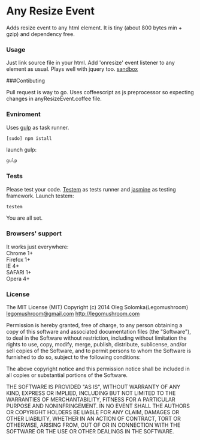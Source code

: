 Any Resize Event
================
Adds resize event to any html element. It is tiny (about 800 bytes min + gzip) and dependency free.

### Usage

Just link source file in your html. Add 'onresize' event listener to any element as usual. Plays well with jquery too. [sandbox](http://codepen.io/sol0mka/pen/FnizC)

###Contibuting

Pull request is way to go. Uses coffeescript as js preprocessor so expecting changes in anyResizeEvent.coffee file.

### Evniroment
Uses [gulp](http://gulpjs.com/) as task runner.
```sh
[sudo] npm istall
```
launch gulp:
```sh
gulp
```
### Tests
Please test your code. [Testem](https://github.com/airportyh/testem) as tests runner and [jasmine](http://jasmine.github.io/) as testing framework.
Launch testem:
```sh
testem
```
You are all set.

### Browsers' support
It works just everywhere:
<br/>
Chrome  1+
<br/>
Firefox 1+
<br/>
IE 			4+
<br/>
SAFARI 	1+
<br/>
Opera 	4+


### License
The MIT License (MIT)
Copyright (c) 2014 Oleg Solomka(Legomushroom) legomushroom@gmail.com http://legomushroom.com 

Permission is hereby granted, free of charge, to any person obtaining a copy
of this software and associated documentation files (the "Software"), to deal
in the Software without restriction, including without limitation the rights
to use, copy, modify, merge, publish, distribute, sublicense, and/or sell
copies of the Software, and to permit persons to whom the Software is
furnished to do so, subject to the following conditions:

The above copyright notice and this permission notice shall be included in
all copies or substantial portions of the Software.

THE SOFTWARE IS PROVIDED "AS IS", WITHOUT WARRANTY OF ANY KIND, EXPRESS OR
IMPLIED, INCLUDING BUT NOT LIMITED TO THE WARRANTIES OF MERCHANTABILITY,
FITNESS FOR A PARTICULAR PURPOSE AND NONINFRINGEMENT. IN NO EVENT SHALL THE
AUTHORS OR COPYRIGHT HOLDERS BE LIABLE FOR ANY CLAIM, DAMAGES OR OTHER
LIABILITY, WHETHER IN AN ACTION OF CONTRACT, TORT OR OTHERWISE, ARISING FROM,
OUT OF OR IN CONNECTION WITH THE SOFTWARE OR THE USE OR OTHER DEALINGS IN
THE SOFTWARE.
